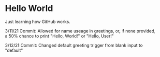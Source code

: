 # Hello World
Just learning how GitHub works.

3/11/21 Commit: Allowed for name useage in greetings, or, if none provided, a 50% chance to print "Hello, World!" or "Hello, User!"

3/12/21 Commit: Changed default greeting trigger from blank input to "default"

